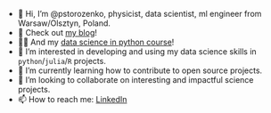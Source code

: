 - 👋 Hi, I’m @pstorozenko, physicist, data scientist, ml engineer from Warsaw/Olsztyn, Poland.
- 📜 Check out [my blog](https://pstorozenko.github.io/)!
- 🧑‍🎓 And my [data science in python course](https://github.com/Appsilon/datascience-python)!
- 👀 I’m interested in developing and using my data science skills in `python`/`julia`/`R` projects.
- 🌱 I’m currently learning how to contribute to open source projects.
- 💞️ I’m looking to collaborate on interesting and impactful science projects.
- 📫 How to reach me: [LinkedIn](https://www.linkedin.com/in/piotr-storo%C5%BCenko-438087128/)

<!---
pstorozenko/pstorozenko is a ✨ special ✨ repository because its `README.md` (this file) appears on your GitHub profile.
You can click the Preview link to take a look at your changes.
--->
